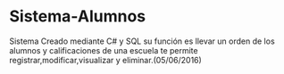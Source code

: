 # Sistema-Alumnos
Sistema Creado mediante C# y SQL su función es llevar un orden de los alumnos y calificaciones de una escuela te permite registrar,modificar,visualizar y eliminar.(05/06/2016)
